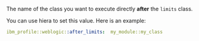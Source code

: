 The name of the class you want to execute directly **after** the `limits` class.

You can use hiera to set this value. Here is an example:

```yaml
ibm_profile::weblogic::after_limits:  my_module::my_class
```
